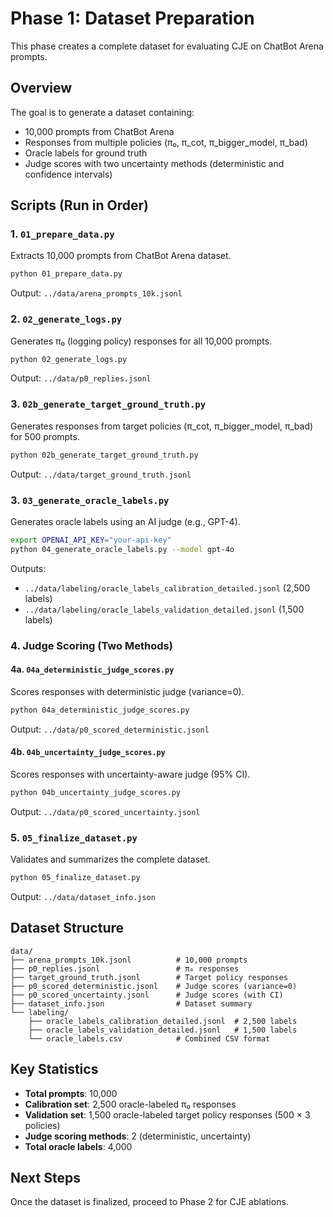 # Phase 1: Dataset Preparation

This phase creates a complete dataset for evaluating CJE on ChatBot Arena prompts.

## Overview

The goal is to generate a dataset containing:
- 10,000 prompts from ChatBot Arena
- Responses from multiple policies (π₀, π_cot, π_bigger_model, π_bad)
- Oracle labels for ground truth
- Judge scores with two uncertainty methods (deterministic and confidence intervals)

## Scripts (Run in Order)

### 1. `01_prepare_data.py`
Extracts 10,000 prompts from ChatBot Arena dataset.
```bash
python 01_prepare_data.py
```
Output: `../data/arena_prompts_10k.jsonl`

### 2. `02_generate_logs.py`
Generates π₀ (logging policy) responses for all 10,000 prompts.
```bash
python 02_generate_logs.py
```
Output: `../data/p0_replies.jsonl`

### 3. `02b_generate_target_ground_truth.py`
Generates responses from target policies (π_cot, π_bigger_model, π_bad) for 500 prompts.
```bash
python 02b_generate_target_ground_truth.py
```
Output: `../data/target_ground_truth.jsonl`

### 3. `03_generate_oracle_labels.py`
Generates oracle labels using an AI judge (e.g., GPT-4).
```bash
export OPENAI_API_KEY="your-api-key"
python 04_generate_oracle_labels.py --model gpt-4o
```
Outputs:
- `../data/labeling/oracle_labels_calibration_detailed.jsonl` (2,500 labels)
- `../data/labeling/oracle_labels_validation_detailed.jsonl` (1,500 labels)

### 4. Judge Scoring (Two Methods)

#### 4a. `04a_deterministic_judge_scores.py`
Scores responses with deterministic judge (variance=0).
```bash
python 04a_deterministic_judge_scores.py
```
Output: `../data/p0_scored_deterministic.jsonl`

#### 4b. `04b_uncertainty_judge_scores.py`
Scores responses with uncertainty-aware judge (95% CI).
```bash
python 04b_uncertainty_judge_scores.py
```
Output: `../data/p0_scored_uncertainty.jsonl`

### 5. `05_finalize_dataset.py`
Validates and summarizes the complete dataset.
```bash
python 05_finalize_dataset.py
```
Output: `../data/dataset_info.json`

## Dataset Structure

```
data/
├── arena_prompts_10k.jsonl          # 10,000 prompts
├── p0_replies.jsonl                 # π₀ responses
├── target_ground_truth.jsonl        # Target policy responses
├── p0_scored_deterministic.jsonl    # Judge scores (variance=0)
├── p0_scored_uncertainty.jsonl      # Judge scores (with CI)
├── dataset_info.json                # Dataset summary
└── labeling/
    ├── oracle_labels_calibration_detailed.jsonl  # 2,500 labels
    ├── oracle_labels_validation_detailed.jsonl   # 1,500 labels
    └── oracle_labels.csv            # Combined CSV format
```

## Key Statistics

- **Total prompts**: 10,000
- **Calibration set**: 2,500 oracle-labeled π₀ responses
- **Validation set**: 1,500 oracle-labeled target policy responses (500 × 3 policies)
- **Judge scoring methods**: 2 (deterministic, uncertainty)
- **Total oracle labels**: 4,000

## Next Steps

Once the dataset is finalized, proceed to Phase 2 for CJE ablations.